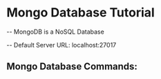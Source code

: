 # Mongo Database Tutorial
-- MongoDB is a NoSQL Database

-- Default Server URL: localhost:27017


## Mongo Database Commands:
```bash


```
